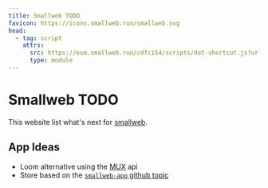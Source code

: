 ```yaml
---
title: Smallweb TODO
favicon: https://icons.smallweb.run/smallweb.svg
head:
  - tag: script
    attrs:
      src: https://esm.smallweb.run/cdfc154/scripts/dot-shortcut.js?url=https://editor.smallweb.run/todo/index.md
      type: module
---
```


# Smallweb TODO

This website list what's next for [smallweb](https://smallweb.run).

## App Ideas

- Loom alternative using the [MUX](https://www.mux.com/) api
- Store based on the [`smallweb-app` github topic](https://github.com/topics/smallweb-app)
